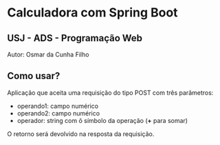 # Calculadora com Spring Boot
## USJ - ADS - Programação Web

Autor: Osmar da Cunha Filho

## Como usar?

Aplicação que aceita uma requisição do tipo POST com três parâmetros:
* operando1: campo numérico
* operando2: campo numérico
* operador: string com õ símbolo da operação (**+** para somar)

O retorno será devolvido na resposta da requisição.
